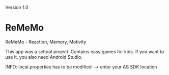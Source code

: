 Version 1.0

# ReMeMo

ReMeMo - Reaction, Memory, Motivity

This app was a school project.
Contains easy games for kids.
If you want to use it, you also need Android Studio.

INFO: local.properties has to be modified --> enter your AS SDK location
